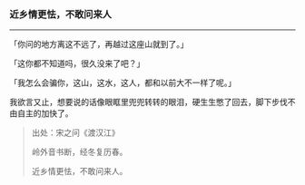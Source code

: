 ### 近乡情更怯，不敢问来人

---

「你问的地方离这不远了，再越过这座山就到了。」

「这你都不知道吗，很久没来了吧？」

「我怎么会骗你，这山，这水，这人，都和以前大不一样了呢。」

我欲言又止，想要说的话像眼眶里兜兜转转的眼泪，硬生生憋了回去，脚下步伐不由自主的加快了。

> 出处：宋之问《渡汉江》
>
> 岭外音书断，经冬复历春。
>
> 近乡情更怯，不敢问来人。
